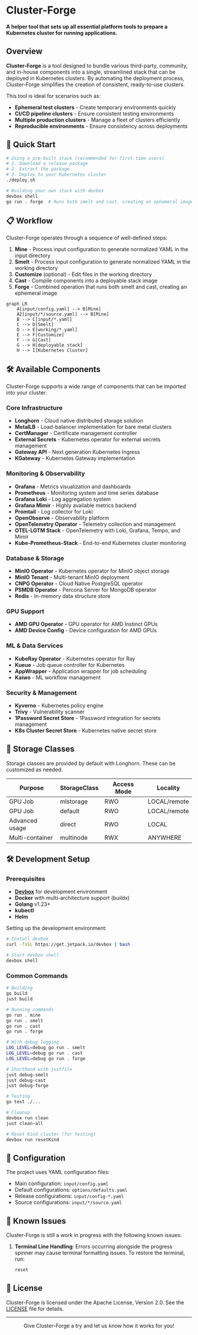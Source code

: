 # Cluster-Forge

**A helper tool that sets up all essential platform tools to prepare a Kubernetes cluster for running applications.**

## Overview

**Cluster-Forge** is a tool designed to bundle various third-party, community, and in-house components into a single, streamlined stack that can be deployed in Kubernetes clusters. By automating the deployment process, Cluster-Forge simplifies the creation of consistent, ready-to-use clusters.

This tool is ideal for scenarios such as:

- **Ephemeral test clusters** - Create temporary environments quickly
- **CI/CD pipeline clusters** - Ensure consistent testing environments
- **Multiple production clusters** - Manage a fleet of clusters efficiently
- **Reproducible environments** - Ensure consistency across deployments

## 🚀 Quick Start

```bash
# Using a pre-built stack (recommended for first-time users)
# 1. Download a release package
# 2. Extract the package
# 3. Deploy to your Kubernetes cluster
./deploy.sh

# Building your own stack with devbox
devbox shell
go run . forge  # Runs both smelt and cast, creating an ephemeral image
```

## 📋 Workflow

Cluster-Forge operates through a sequence of well-defined steps:

1. **Mine** - Process input configuration to generate normalized YAML in the input directory
2. **Smelt** - Process input configuration to generate normalized YAML in the working directory
3. **Customize** (optional) - Edit files in the working directory
4. **Cast** - Compile components into a deployable stack image
5. **Forge** - Combined operation that runs both smelt and cast, creating an ephemeral image

```mermaid
graph LR
    A[input/config.yaml] --> B[Mine]
    A2[input/*/source.yaml] --> B[Mine]
    B --> C[input/*.yaml]
    C --> D[Smelt]
    D --> E[working/*.yaml]
    E --> F[Customize]
    F --> G[Cast]
    G --> H[deployable stack]
    H --> I[Kubernetes Cluster]
```

## 🛠️ Available Components

Cluster-Forge supports a wide range of components that can be imported into your cluster:

### Core Infrastructure
- **Longhorn** - Cloud native distributed storage solution
- **MetalLB** - Load-balancer implementation for bare metal clusters
- **CertManager** - Certificate management controller
- **External Secrets** - Kubernetes operator for external secrets management
- **Gateway API** - Next generation Kubernetes Ingress
- **KGateway** - Kubernetes Gateway implementation

### Monitoring & Observability
- **Grafana** - Metrics visualization and dashboards
- **Prometheus** - Monitoring system and time series database
- **Grafana Loki** - Log aggregation system
- **Grafana Mimir** - Highly available metrics backend
- **Promtail** - Log collector for Loki
- **OpenObserve** - Observability platform
- **OpenTelemetry Operator** - Telemetry collection and management
- **OTEL-LGTM Stack** - OpenTelemetry with Loki, Grafana, Tempo, and Mimir
- **Kube-Prometheus-Stack** - End-to-end Kubernetes cluster monitoring

### Database & Storage
- **MinIO Operator** - Kubernetes operator for MinIO object storage
- **MinIO Tenant** - Multi-tenant MinIO deployment
- **CNPG Operator** - Cloud Native PostgreSQL operator
- **PSMDB Operator** - Percona Server for MongoDB operator
- **Redis** - In-memory data structure store

### GPU Support
- **AMD GPU Operator** - GPU operator for AMD Instinct GPUs
- **AMD Device Config** - Device configuration for AMD GPUs

### ML & Data Services
- **KubeRay Operator** - Kubernetes operator for Ray
- **Kueue** - Job queue controller for Kubernetes
- **AppWrapper** - Application wrapper for job scheduling
- **Kaiwo** - ML workflow management

### Security & Management
- **Kyverno** - Kubernetes policy engine
- **Trivy** - Vulnerability scanner
- **1Password Secret Store** - 1Password integration for secrets management
- **K8s Cluster Secret Store** - Kubernetes native secret store

## 💾 Storage Classes

Storage classes are provided by default with Longhorn. These can be customized as needed.

| Purpose | StorageClass | Access Mode | Locality |
|---------|--------------|-------------|----------|
| GPU Job | mlstorage | RWO | LOCAL/remote |
| GPU Job | default | RWO | LOCAL/remote |
| Advanced usage | direct | RWO | LOCAL |
| Multi-container | multinode | RWX | ANYWHERE |

## 🛠️ Development Setup

### Prerequisites

- **[Devbox](docs/DEVBOX.md)** for development environment
- **Docker** with multi-architecture support (buildx)
- **Golang** v1.23+
- **kubectl**
- **Helm**

Setting up the development environment:

```bash
# Install devbox
curl -fsSL https://get.jetpack.io/devbox | bash

# Start devbox shell
devbox shell
```

### Common Commands

```bash
# Building
go build
just build

# Running commands
go run . mine
go run . smelt
go run . cast
go run . forge

# With debug logging
LOG_LEVEL=debug go run . smelt
LOG_LEVEL=debug go run . cast
LOG_LEVEL=debug go run . forge

# Shorthand with justfile
just debug-smelt
just debug-cast
just debug-forge

# Testing
go test ./...

# Cleanup
devbox run clean
just clean-all

# Reset Kind cluster (for testing)
devbox run resetKind
```

## 📄 Configuration

The project uses YAML configuration files:

- Main configuration: `input/config.yaml`
- Default configurations: `options/defaults.yaml`
- Release configurations: `input/config-*.yaml`
- Source configurations: `input/*/source.yaml`

## 🐞 Known Issues

Cluster-Forge is still a work in progress with the following known issues:

1. **Terminal Line Handling**: Errors occurring alongside the progress spinner may cause terminal formatting issues. To restore the terminal, run:  
   ```sh
   reset
   ```

## 📝 License

Cluster-Forge is licensed under the Apache License, Version 2.0. See the [LICENSE](LICENSE) file for details.

---

<div align="center">
  <p>Give Cluster-Forge a try and let us know how it works for you!</p>
</div>